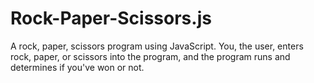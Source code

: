 # Rock-Paper-Scissors.js
A rock, paper, scissors program using JavaScript. You, the user, enters rock, paper, or scissors into the program, and the program runs and determines if you've won or not.

